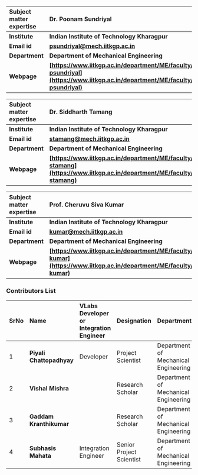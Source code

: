 <b>Subject matter expertise | <b> **Dr. Poonam Sundriyal**
:--|:--|
<b> Institute | <b>  **Indian Institute of Technology Kharagpur**
<b> Email id|     <b>  **psundriyal@mech.iitkgp.ac.in**
<b> Department |  **Department of Mechanical Engineering**
<b>Webpage| <b> [https://www.iitkgp.ac.in/department/ME/faculty/me-psundriyal](https://www.iitkgp.ac.in/department/ME/faculty/me-psundriyal)

<b>Subject matter expertise | <b> **Dr. Siddharth Tamang**
:--|:--|
<b> Institute | <b>  **Indian Institute of Technology Kharagpur**
<b> Email id|     <b>  **stamang@mech.iitkgp.ac.in**
<b> Department |  **Department of Mechanical Engineering**
<b>Webpage| <b> [https://www.iitkgp.ac.in/department/ME/faculty/me-stamang](https://www.iitkgp.ac.in/department/ME/faculty/me-stamang)

<b>Subject matter expertise | <b> **Prof. Cheruvu Siva Kumar**
:--|:--|
<b> Institute | <b>  **Indian Institute of Technology Kharagpur**
<b> Email id|     <b>  **kumar@mech.iitkgp.ac.in**
<b> Department |  **Department of Mechanical Engineering**
<b>Webpage| <b> [https://www.iitkgp.ac.in/department/ME/faculty/me-kumar](https://www.iitkgp.ac.in/department/ME/faculty/me-kumar)

### Contributors List

SrNo | Name | VLabs Developer or Integration Engineer | Designation | Department| Institute
:--|:--|:--|:--|:--|:--|
1 | **Piyali Chattopadhyay** | Developer  | Project Scientist | Department of Mechanical Engineering | IIT Kharagpur | 
2 | **Vishal Mishra** | |Research Scholar | Department of Mechanical Engineering | IIT Kharagpur | 
3 | **Gaddam Kranthikumar** | |Research Scholar|  Department of Mechanical Engineering | IIT Kharagpur |
4 | **Subhasis Mahata** | Integration Engineer | Senior Project Scientist | Department of Mechanical Engineering | IIT Kharagpur |